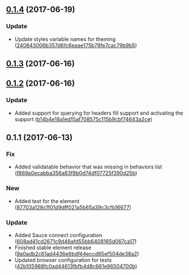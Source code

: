 <a name="0.1.4"></a>
## [0.1.4](https://github.com/advanced-rest-client/headers-form-editor/compare/0.1.3...v0.1.4) (2017-06-19)


### Update

* Update styles variable names for theming ([240843006b357d6fc6eaae175b79fe7cac79b9b5](https://github.com/advanced-rest-client/headers-form-editor/commit/240843006b357d6fc6eaae175b79fe7cac79b9b5))



<a name="0.1.3"></a>
## [0.1.3](https://github.com/advanced-rest-client/headers-form-editor/compare/0.1.2...v0.1.3) (2017-06-16)




<a name="0.1.2"></a>
## [0.1.2](https://github.com/advanced-rest-client/headers-form-editor/compare/0.1.1...v0.1.2) (2017-06-16)


### Update

* Added support for querying for headers fill support and activating the support ([b14b4e18a1ed15af708575c115b9cbf74643a2ce](https://github.com/advanced-rest-client/headers-form-editor/commit/b14b4e18a1ed15af708575c115b9cbf74643a2ce))



<a name="0.1.1"></a>
## 0.1.1 (2017-06-13)


### Fix

* Added validatable behavior that was missing in behaviors list ([f869a0ecabba356a83f8b0d74df07725f390d25b](https://github.com/advanced-rest-client/headers-form-editor/commit/f869a0ecabba356a83f8b0d74df07725f390d25b))

### New

* Added test for the element ([87703a128c1f01d9dff021a5b65a39c3cfb16677](https://github.com/advanced-rest-client/headers-form-editor/commit/87703a128c1f01d9dff021a5b65a39c3cfb16677))

### Update

* Added Sauce connect configuration ([608ad41cd2671c9d46afd55bb6408165d067ca17](https://github.com/advanced-rest-client/headers-form-editor/commit/608ad41cd2671c9d46afd55bb6408165d067ca17))
* Finished stable element release ([9a0adb2c61ad4436e6bdf44eccd65ef504de38a2](https://github.com/advanced-rest-client/headers-form-editor/commit/9a0adb2c61ad4436e6bdf44eccd65ef504de38a2))
* Updated browser configuration for tests ([42b105988fc0ad44613fbfb4d8c661e96504700b](https://github.com/advanced-rest-client/headers-form-editor/commit/42b105988fc0ad44613fbfb4d8c661e96504700b))



